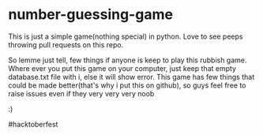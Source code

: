 # number-guessing-game
This is just a simple game(nothing special) in python. Love to see peeps throwing pull requests on this repo. 

So lemme just tell, few things if anyone is keep to play this rubbish game.
Where ever you put this game on your computer, just keep that empty database.txt file with i, else it will show error.
This game has few things that could be made better(that's why i put this on github), so guys feel free to raise issues even if they very very very noob

:)

#hacktoberfest
